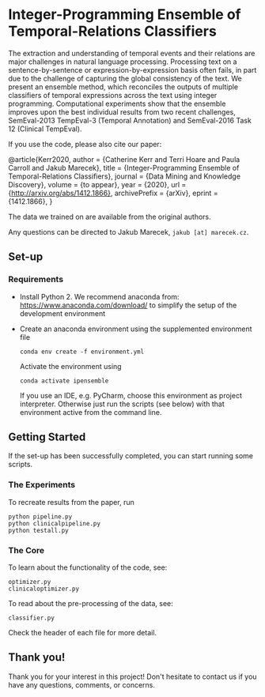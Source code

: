 # Integer-Programming Ensemble of Temporal-Relations Classifiers

The extraction and understanding of temporal events and their relations are major challenges in natural language processing. Processing text on a sentence-by-sentence or expression-by-expression basis often fails, in part due to the challenge of capturing the global consistency of the text. We present an ensemble method, which reconciles the outputs of multiple classifiers of temporal expressions across the text using integer programming. Computational experiments show that the ensemble improves upon the best individual results from two recent challenges, SemEval-2013 TempEval-3 (Temporal Annotation) and SemEval-2016 Task 12 (Clinical TempEval).

If you use the code, please also cite our paper: 

@article{Kerr2020,
  author    = {Catherine Kerr and Terri Hoare and Paula Carroll and Jakub Marecek},
  title     = {Integer-Programming Ensemble of Temporal-Relations Classifiers},
  journal   = {Data Mining and Knowledge Discovery},
  volume    = {to appear},
  year      = {2020},
  url       = {http://arxiv.org/abs/1412.1866},
  archivePrefix = {arXiv},
  eprint    = {1412.1866},
}

The data we trained on are available from the original authors. 

Any questions can be directed to Jakub Marecek, `jakub [at] marecek.cz`.


## Set-up

### Requirements

- Install Python 2. We recommend anaconda from: https://www.anaconda.com/download/ to simplify the setup of the development environment
- Create an anaconda environment using the supplemented environment file

      conda env create -f environment.yml
    
    Activate the environment using

      conda activate ipensemble
        
    If you use an IDE, e.g. PyCharm, choose this environment as project interpreter. Otherwise just run the scripts (see below) with that environment active from the command line.


## Getting Started

If the set-up has been successfully completed, you can start running some scripts. 


### The Experiments

To recreate results from the paper, run

    python pipeline.py
    python clinicalpipeline.py
    python testall.py
    

### The Core 

To learn about the functionality of the code, see: 

    optimizer.py
	clinicaloptimizer.py

To read about the pre-processing of the data, see:

    classifier.py

Check the header of each file for more detail. 


## Thank you!

Thank you for your interest in this project! Don't hesitate to contact us if you have any questions, comments, or concerns. 
